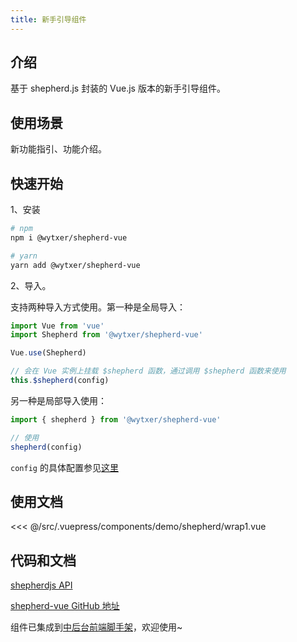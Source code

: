 ```yaml
---
title: 新手引导组件
---
```



## 介绍

基于 shepherd.js 封装的 Vue.js 版本的新手引导组件。


## 使用场景

新功能指引、功能介绍。


## 快速开始

1、安装

```bash
# npm
npm i @wytxer/shepherd-vue

# yarn
yarn add @wytxer/shepherd-vue
```

2、导入。

支持两种导入方式使用。第一种是全局导入：

```js
import Vue from 'vue'
import Shepherd from '@wytxer/shepherd-vue'

Vue.use(Shepherd)

// 会在 Vue 实例上挂载 $shepherd 函数，通过调用 $shepherd 函数来使用
this.$shepherd(config)
```

另一种是局部导入使用：

```js
import { shepherd } from '@wytxer/shepherd-vue'

// 使用
shepherd(config)
```

`config` 的具体配置参见[这里](#api)


## 使用文档

<layout-code-box title="全局使用" description="使用 Vue.use 来挂载到全局，然后通过调用 $shepherd 函数来使用。">
  <demo-shepherd-wrap1 />
  <highlight-code slot="codeText" lang="vue">
<<< @/src/.vuepress/components/demo/shepherd/wrap1.vue
  </highlight-code>
</layout-code-box>


## 代码和文档

[shepherdjs API](https://shepherdjs.dev/docs/index.html)

[shepherd-vue GitHub 地址](https://github.com/wytxer/shepherd-vue)

组件已集成到[中后台前端脚手架](https://github.com/wytxer/template-vue2-manage)，欢迎使用~
